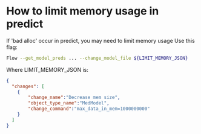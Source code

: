 # How to limit memory usage in predict
If 'bad alloc' occur in predict, you may need to limit memory usage
Use this flag:
```bash
Flow --get_model_preds ... --change_model_file ${LIMIT_MEMORY_JSON}
```
Where LIMIT_MEMORY_JSON is:
```json
{
  "changes": [
	{
		"change_name":"Decrease mem size",
		"object_type_name":"MedModel",
		"change_command":"max_data_in_mem=1000000000"
	}
  ]
}
```
